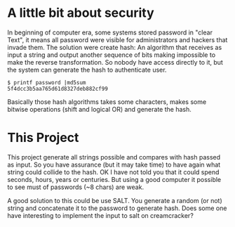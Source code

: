 # A little bit about security #

In beginning of computer era, some systems stored password in "clear Text", it means all password were visible for administrators and hackers that invade them.
The solution were create hash: An algorithm that receives as input a string and output another sequence of bits making impossible to make the reverse transformation.
So nobody have access directly to it, but the system can generate the hash to authenticate user.
```
$ printf password |md5sum
5f4dcc3b5aa765d61d8327deb882cf99
```
Basically those hash algorithms takes some characters, makes some bitwise operations (shift and logical OR) and generate the hash.

# This Project #

This project generate all strings possible and compares with hash passed as input. So you have assurance (but it may take time) to have again what string could collide to the hash. OK I have not told you that it could spend seconds, hours, years or centuries. But using a good computer it possible to see must of passwords (~8 chars) are weak.

A good solution to this could be use SALT. You generate a random (or not) string and concatenate it to the password to generate hash.
Does some one have interesting to implement the input to salt on creamcracker?
